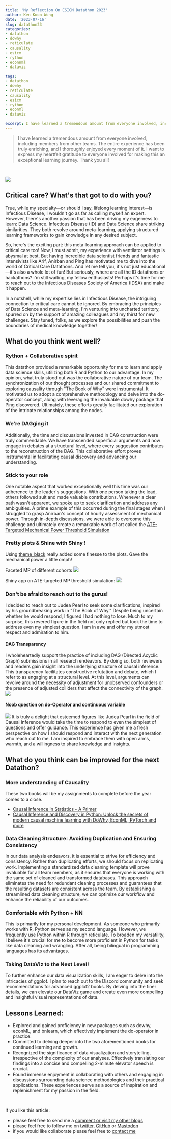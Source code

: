 ```yaml
---
title: 'My Reflection On ESICM Datathon 2023'
author: Ken Koon Wong
date: '2023-07-16'
slug: datathon23
categories: 
- datathon
- dowhy
- reticulate
- causality
- esicm
- rython
- econnml
- dataviz

tags: 
- datathon
- dowhy
- reticulate
- causality
- esicm
- rython
- econml
- dataviz

excerpt: I have learned a tremendous amount from everyone involved, including members from other teams. The entire experience has been truly enriching, and I thoroughly enjoyed every moment of it. I want to express my heartfelt gratitude to everyone involved for making this an exceptional learning journey. Thank you all!
---
```


>  I have learned a tremendous amount from everyone involved, including members from other teams. The entire experience has been truly enriching, and I thoroughly enjoyed every moment of it. I want to express my heartfelt gratitude to everyone involved for making this an exceptional learning journey. Thank you all!

<br>

[![](tweet.png)](https://twitter.com/anirbanb_007/status/1669867988323823616)

## Critical care? What's that got to do with you?
True, while my specialty—or should I say, lifelong learning interest—is Infectious Disease, I wouldn't go as far as calling myself an expert. However, there's another passion that has been driving my eagerness to learn: Data Science. Infectious Disease (ID) and Data Science share striking similarities. They both revolve around meta-learning, applying structured learning frameworks to gain knowledge in any desired subject.

So, here's the exciting part: this meta-learning approach can be applied to critical care too! Now, I must admit, my experience with ventilator settings is abysmal at best. But having incredible data scientist friends and fantastic intensivists like Arif, Anirban and Ping has motivated me to dive into the world of Critical Care Datathons. And let me tell you, it's not just educational—it's also a whole lot of fun! But seriously, where are all the ID datathons or hackathons? I'm still waiting, my fellow enthusiasts! Perhaps it's time for me to reach out to the Infectious Diseases Society of America (IDSA) and make it happen.

In a nutshell, while my expertise lies in Infectious Disease, the intriguing connection to critical care cannot be ignored. By embracing the principles of Data Science and meta-learning, I'm venturing into uncharted territory, spurred on by the support of amazing colleagues and my thirst for new challenges. Stay tuned, folks, as we explore the possibilities and push the boundaries of medical knowledge together!

## What do you think went well? 
### Rython + Collaborative spirit
This datathon provided a remarkable opportunity for me to learn and apply data science skills, utilizing both R and Python to our advantage. In my opinion, what truly stood out was the collaborative nature of our team. The synchronization of our thought processes and our shared commitment to exploring causality through "The Book of Why" were instrumental. It motivated us to adopt a comprehensive methodology and delve into the do-operator concept, along with leveraging the invaluable dowhy package that Ping discovered. Ultimately, these efforts greatly facilitated our exploration of the intricate relationships among the nodes.

### We're DAGging it
Additionally, the time and discussions invested in DAG construction were truly commendable. We have transcended superficial arguments and now engage in debates at a structural level, where every suggestion contributes to the reconstruction of the DAG. This collaborative effort proves instrumental in facilitating causal discovery and advancing our understanding.

### Stick to your role
One notable aspect that worked exceptionally well this time was our adherence to the leader's suggestions. With one person taking the lead, others followed suit and made valuable contributions. Whenever a clear path wasn't apparent, we spoke up to seek clarification and address any ambiguities. A prime example of this occurred during the final stages when I struggled to grasp Anirban's concept of hourly assessment of mechanical power. Through in-depth discussions, we were able to overcome this challenge and ultimately create a remarkable work of art called the [ATE-Targeted Mechanical Power Threshold Simulation](https://kenkoonwong.shinyapps.io/team4_vanguard_mp_sim/)

### Pretty plots & Shine with Shiny !
Using [theme_black](https://gist.github.com/jslefche/eff85ef06b4705e6efbc) really added some finesse to the plots. Gave the mechanical power a little omph! 

Faceted MP of different cohorts
![](ate_facet.png)

Shiny app on ATE-targeted MP threshold simulation:
[![](ate.png)](https://kenkoonwong.shinyapps.io/team4_vanguard_mp_sim/)

### Don't be afraid to reach out to the gurus! 
I decided to reach out to Judea Pearl to seek some clarifications, inspired by his groundbreaking work in "The Book of Why." Despite being uncertain whether he would respond, I figured I had nothing to lose. Much to my surprise, this revered figure in the field not only replied but took the time to address even my simplest question. I am in awe and offer my utmost respect and admiration to him.

#### DAG Transparency
I wholeheartedly support the practice of including DAG (Directed Acyclic Graph) submissions in all research endeavors. By doing so, both reviewers and readers gain insight into the underlying structure of causal inference. This transparency facilitates constructive refutation and debate, which I refer to as engaging at a structural level. At this level, arguments can revolve around the necessity of adjustment for unobserved confounders or the presence of adjusted colliders that affect the connectivity of the graph.
![](judea_tweet.png)

#### Noob question on do-Operator and continuous variable
![](judea_tweet2.png)
It is truly a delight that esteemed figures like Judea Pearl in the field of Causal Inference would take the time to respond to even the simplest of questions and offer guidance. This experience has given me a fresh perspective on how I should respond and interact with the next generation who reach out to me. I am inspired to embrace them with open arms, warmth, and a willingness to share knowledge and insights.


## What do you think can be improved for the next Datathon?
### More understanding of Causality
These two books will be my assignments to complete before the year comes to a close.
- [Causal Inference in Statistics - A Primer](https://www.amazon.com/Causal-Inference-Statistics-Judea-Pearl/dp/1119186846/ref=sr_1_1?keywords=causal+inference+in+statistics+a+primer&qid=1689519922&sprefix=causal+inference+%2Caps%2C96&sr=8-1)
- [Causal Inference and Discovery in Python: Unlock the secrets of modern causal machine learning with DoWhy, EconML, PyTorch and more](https://www.amazon.com/Causal-Inference-Discovery-Python-learning/dp/1804612987/ref=sr_1_1?keywords=causal+inference+and+discovery+in+python&qid=1689519968&sprefix=causal+inference+and+disc%2Caps%2C101&sr=8-1)

### Data Cleaning Structure: Avoiding Duplication and Ensuring Consistency
In our data analysis endeavors, it is essential to strive for efficiency and consistency. Rather than duplicating efforts, we should focus on replicating work. Implementing a standardized data cleaning template will prove invaluable for all team members, as it ensures that everyone is working with the same set of cleaned and transformed databases. This approach eliminates the need for redundant cleaning processes and guarantees that the resulting datasets are consistent across the team. By establishing a streamlined data cleaning structure, we can optimize our workflow and enhance the reliability of our outcomes.

### Comfortable with Python + NN
This is primarily for my personal development. As someone who primarily works with R, Python serves as my second language. However, we frequently use Python within R through reticulate. To broaden my versatility, I believe it's crucial for me to become more proficient in Python for tasks like data cleaning and wrangling. After all, being bilingual in programming languages has its advantages.

### Taking DataViz to the Next Level!
To further enhance our data visualization skills, I am eager to delve into the intricacies of ggplot. I plan to reach out to the Discord community and seek recommendations for advanced ggplot2 books. By delving into the finer details, we can elevate our DataViz game and create even more compelling and insightful visual representations of data.

## Lessons Learned:
- Explored and gained proficiency in new packages such as dowhy, econML, and bnlearn, which effectively implement the do-operator in practice.
- Committed to delving deeper into the two aforementioned books for continued learning and growth.
- Recognized the significance of data visualization and storytelling, irrespective of the complexity of our analyses. Effectively translating our findings into a concise and compelling 2-minute elevator speech is crucial.
- Found immense enjoyment in collaborating with others and engaging in discussions surrounding data science methodologies and their practical applications. These experiences serve as a source of inspiration and replenishment for my passion in the field.


<br>

If you like this article:
  - please feel free to send me a [comment or visit my other blogs](https://www.kenkoonwong.com/blog/)
- please feel free to follow me on [twitter](https://twitter.com/kenkoonwong/), [GitHub](https://github.com/kenkoonwong/) or [Mastodon](https://med-mastodon.com/@kenkoonwong)
- if you would like collaborate please feel free to [contact me](https://www.kenkoonwong.com/contact/)
